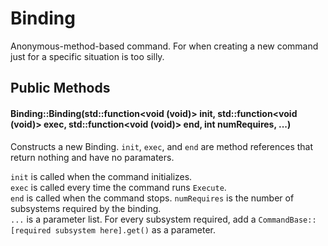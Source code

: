 # Binding
Anonymous-method-based command. For when creating a new command just for a specific situation is too silly.

## Public Methods
#### Binding::Binding(std::function<void (void)> init, std::function<void (void)> exec, std::function<void (void)> end, int numRequires, ...)
Constructs a new Binding. ``init``, ``exec``, and ``end`` are method references that return nothing and have no paramaters.

``init`` is called when the command initializes.  
``exec`` is called every time the command runs ``Execute``.  
``end`` is called when the command stops.
``numRequires`` is the number of subsystems required by the binding.  
``...`` is a parameter list. For every subsystem required, add a ``CommandBase::[required subsystem here].get()`` as a parameter.